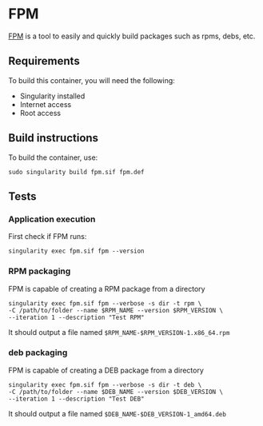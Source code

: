 # FPM

[FPM](https://github.com/jordansissel/fpm) is a tool to easily and quickly build packages such as rpms, debs, etc.

## Requirements

To build this container, you will need the following:
* Singularity installed
* Internet access
* Root access

## Build instructions

To build the container, use:

`sudo singularity build fpm.sif fpm.def`

## Tests

### Application execution

First check if FPM runs:

`singularity exec fpm.sif fpm --version`

### RPM packaging

FPM is capable of creating a RPM package from a directory

```
singularity exec fpm.sif fpm --verbose -s dir -t rpm \
-C /path/to/folder --name $RPM_NAME --version $RPM_VERSION \
--iteration 1 --description "Test RPM"
```
It should output a file named `$RPM_NAME-$RPM_VERSION-1.x86_64.rpm`

### deb packaging

FPM is capable of creating a DEB package from a directory
```
singularity exec fpm.sif fpm --verbose -s dir -t deb \
-C /path/to/folder --name $DEB_NAME --version $DEB_VERSION \
--iteration 1 --description "Test DEB"
```
It should output a file named `$DEB_NAME-$DEB_VERSION-1_amd64.deb`